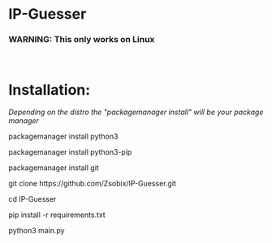# IP-Guesser

<h3>WARNING: This only works on Linux</h3>
<br />
<h1>Installation:</h1>

*Depending on the distro the "packagemanager install" will be your package manager*
<p>packagemanager install python3</p>
<p>packagemanager install python3-pip</p>
<p>packagemanager install git</p>
<p>git clone https://github.com/Zsobix/IP-Guesser.git</p>
<p>cd IP-Guesser</p>
<p>pip install -r requirements.txt</p>
<p>python3 main.py</p>
